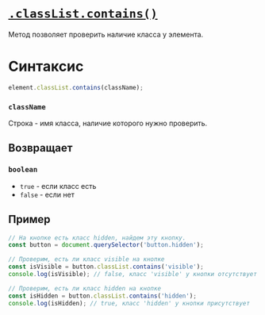 # [`.classList.contains()`](../index.md)

Метод позволяет проверить наличие класса у элемента.

# Синтаксис

```js
element.classList.contains(className);
```

### `className`

Строка - имя класса, наличие которого нужно проверить.

## Возвращает

### `boolean`

- `true` - если класс есть
- `false` - если нет

## Пример

```js
// На кнопке есть класс hidden, найдем эту кнопку.
const button = document.querySelector('button.hidden');

// Проверим, есть ли класс visible на кнопке
const isVisible = button.classList.contains('visible');
console.log(isVisible); // false, класс 'visible' у кнопки отсутствует

// Проверим, есть ли класс hidden на кнопке
const isHidden = button.classList.contains('hidden');
console.log(isHidden); // true, класс 'hidden' у кнопки присутствует
```
